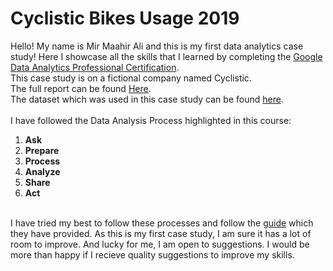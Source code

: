 # Cyclistic Bikes Usage 2019
Hello! My name is Mir Maahir Ali and this is my first data analytics case study! Here I showcase all the skills that I learned by completing the
<a href="https://www.coursera.org/account/accomplishments/professional-cert/P75T8EH8PWD4/" target="_blank">Google Data Analytics Professional Certification</a>.<br>
This case study is on a fictional company named Cyclistic.<br>
The full report can be found [Here](https://github.com/codemaahir/cyclistic/blob/master/Cyclistic_Bikes_Usage_2019_Report.pdf).<br>
The dataset which was used in this case study can be found [here](https://github.com/codemaahir/cyclistic/blob/master/2019_Full_Final.csv).<br>
<br>
I have followed the Data Analysis Process highlighted in this course:
1. **Ask**<br>
2. **Prepare**<br>
3. **Process**<br>
4. **Analyze**<br>
5. **Share**<br>
6. **Act**<br>
<br>
I have tried my best to follow these processes and follow the <a href="https://drive.google.com/file/d/1v8Euu5ixejZLbMWhaUEnaNGR_myImZ1r/view?usp=sharing" target="_blank">guide</a> which they have provided. As this is my first case study, I am sure it has a lot of room to improve. And lucky for me, I am open to suggestions. I would be more than happy if I recieve quality suggestions to improve my skills.
